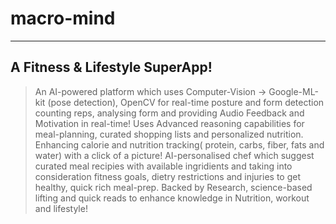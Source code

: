 # macro-mind
---
## A Fitness & Lifestyle SuperApp!
> An AI-powered platform which uses Computer-Vision -> Google-ML-kit (pose detection), OpenCV for real-time posture and form detection counting reps, analysing form and providing Audio Feedback and Motivation in real-time! Uses Advanced reasoning capabilities for meal-planning, curated shopping lists and personalized nutrition. Enhancing calorie and nutrition tracking( protein, carbs, fiber, fats and water) with a click of a picture! AI-personalised chef which suggest curated meal recipies with available ingridients and taking into consideration fitness goals, dietry restrictions and injuries to get healthy, quick rich meal-prep. Backed by Research, science-based lifting and quick reads to enhance knowledge in Nutrition, workout and lifestyle!
